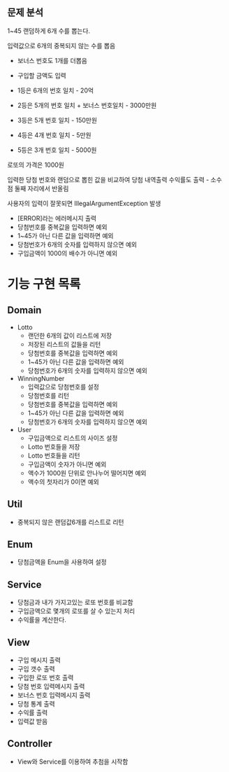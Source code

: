 ## 문제 분석 

1~45 랜덤하게 6개 수를 뽑는다.

입력값으로 6개의 중복되지 않는 수를 뽑음
- 보너스 번호도 1개를 더뽑음
- 구입할 금액도 입력

- 1등은 6개의 번호 일치 - 20억
- 2등은 5개의 번호 일치 + 보너스 번호일치 - 3000만원
- 3등은 5개 번호 일치 - 150만원
- 4등은 4개 번호 일치 - 5만원
- 5등은 3개 번호 일치 - 5000원

로또의 가격은 1000원

입력한 당첨 번호와 랜덤으로 뽑힌 값을 비교하여 당첨 내역출력
수익률도 출력 - 소수점 둘째 자리에서 반올림

사용자의 입력이 잘못되면 IllegalArgumentException 발생
- [ERROR]라는 에러메시지 출력
- 당첨번호를 중복값을 입력하면 예외
- 1~45가 아닌 다른 값을 입력하면 예외
- 당첨번호가 6개의 숫자를 입력하지 않으면 예외
- 구입금액이 1000의 배수가 아니면 예외


# 기능 구현 목록

## Domain 
- Lotto
  - 랜던한 6개의 값이 리스트에 저장
  - 저장된 리스트의 값들을 리턴
  - 당첨번호를 중복값을 입력하면 예외
  - 1~45가 아닌 다른 값을 입력하면 예외
  - 당첨번호가 6개의 숫자를 입력하지 않으면 예외
- WinningNumber
  - 입력값으로 당첨번호를 설정
  - 당첨번호를 리턴
  - 당첨번호를 중복값을 입력하면 예외
  - 1~45가 아닌 다른 값을 입력하면 예외
  - 당첨번호가 6개의 숫자를 입력하지 않으면 예외
- User
  - 구입금액으로 리스트의 사이즈 설정
  - Lotto 번호들을 저장
  - Lotto 번호들을 리턴
  - 구입금액이 숫자가 아니면 예외
  - 액수가 1000원 단위로 안나누어 떨어지면 예외
  - 액수의 첫자리가 0이면 예외

## Util
- 중복되지 않은 랜덤값6개를 리스트로 리턴

## Enum
- 당첨금액을 Enum을 사용하여 설정

## Service
- 당첨금과 내가 가지고있는 로또 번호를 비교함
- 구입금액으로 몇개의 로또를 살 수 있는지 처리
- 수익률을 계산한다.

## View
- 구입 메시지 출력
- 구입 갯수 출력
- 구입한 로또 번호 출력
- 당첨 번호 입력메시지 출력
- 보너스 번호 입력메시지 출력
- 당첨 통계 출력
- 수익률 출력
- 입력값 받음


## Controller
- View와 Service를 이용하여 추첨을 시작함


